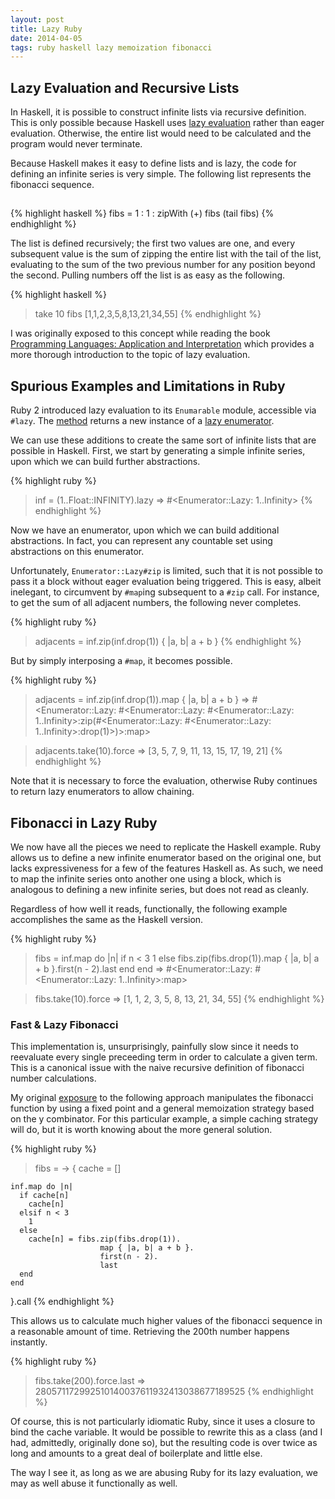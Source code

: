 ```yaml
---
layout: post
title: Lazy Ruby
date: 2014-04-05
tags: ruby haskell lazy memoization fibonacci
---
```


## Lazy Evaluation and Recursive Lists

In Haskell, it is possible to construct infinite lists via recursive
definition. This is only possible because Haskell uses
<a href="https://en.wikipedia.org/wiki/Lazy_evaluation" target="_blank">lazy evaluation</a>
rather than eager evaluation. Otherwise, the entire list would need to be
calculated and the program would never terminate.

Because Haskell makes it easy to define lists and is lazy, the code for
defining an infinite series is very simple. The following list represents
the fibonacci sequence.

##

{% highlight haskell %}
fibs = 1 : 1 : zipWith (+) fibs (tail fibs)
{% endhighlight %}

The list is defined recursively; the first two values are one, and every
subsequent value is the sum of zipping the entire list with the tail of the
list, evaluating to the sum of the two previous number for any position beyond
the second. Pulling numbers off the list is as easy as the following.

{% highlight haskell %}
> take 10 fibs
[1,1,2,3,5,8,13,21,34,55]
{% endhighlight %}

I was originally exposed to this concept while reading the book
<a href="http://cs.brown.edu/~sk/Publications/Books/ProgLangs/2007-04-26/">Programming Languages: Application and Interpretation</a>
which provides a more thorough introduction to the topic of lazy evaluation.

## Spurious Examples and Limitations in Ruby

Ruby 2 introduced lazy evaluation to its `Enumarable` module, accessible via
`#lazy`. The
<a href="http://www.ruby-doc.org/core-2.1.1/Enumerable.html#method-i-lazy" target="_blank">method</a>
returns a new instance of a
<a href="http://www.ruby-doc.org/core-2.1.1/Enumerator/Lazy.html" target="_blank">lazy enumerator</a>.

We can use these additions to create the same sort of infinite lists that are
possible in Haskell. First, we start by generating a simple infinite series,
upon which we can build further abstractions.

{% highlight ruby %}
> inf = (1..Float::INFINITY).lazy
=> #<Enumerator::Lazy: 1..Infinity>
{% endhighlight %}

Now we have an enumerator, upon which we can build additional abstractions. In
fact, you can represent any countable set using abstractions on this
enumerator.

Unfortunately, `Enumerator::Lazy#zip` is limited, such that it is not possible
to pass it a block without eager evaluation being triggered. This is easy,
albeit inelegant, to circumvent by `#map`ing subsequent to a `#zip` call. For
instance, to get the sum of all adjacent numbers, the following never
completes.

{% highlight ruby %}
> adjacents = inf.zip(inf.drop(1)) { |a, b| a + b }
{% endhighlight %}

But by simply interposing a `#map`, it becomes possible.

{% highlight ruby %}
> adjacents = inf.zip(inf.drop(1)).map { |a, b| a + b }
=> #<Enumerator::Lazy: #<Enumerator::Lazy: #<Enumerator::Lazy: 1..Infinity>:zip(#<Enumerator::Lazy: #<Enumerator::Lazy: 1..Infinity>:drop(1)>)>:map>

> adjacents.take(10).force
=> [3, 5, 7, 9, 11, 13, 15, 17, 19, 21]
{% endhighlight %}

Note that it is necessary to force the evaluation, otherwise Ruby continues to
return lazy enumerators to allow chaining.

## Fibonacci in Lazy Ruby

We now have all the pieces we need to replicate the Haskell example. Ruby
allows us to define a new infinite enumerator based on the original one, but
lacks expressiveness for a few of the features Haskell as. As such, we need to
map the infinite series onto another one using a block, which is analogous to
defining a new infinite series, but does not read as cleanly.

Regardless of how well it reads, functionally, the following example
accomplishes the same as the Haskell version.

{% highlight ruby %}
> fibs = inf.map do |n|
    if n < 3
      1
    else
      fibs.zip(fibs.drop(1)).map { |a, b| a + b }.first(n - 2).last
    end
  end
=> #<Enumerator::Lazy: #<Enumerator::Lazy: 1..Infinity>:map>

> fibs.take(10).force
=> [1, 1, 2, 3, 5, 8, 13, 21, 34, 55]
{% endhighlight %}

### Fast & Lazy Fibonacci

This implementation is, unsurprisingly, painfully slow since it needs to
reevaluate every single preceeding term in order to calculate a given term.
This is a canonical issue with the naive recursive definition of fibonacci
number calculations.

My original
<a href="http://matt.might.net/articles/implementation-of-recursive-fixed-point-y-combinator-in-javascript-for-memoization/" target="_blank">exposure</a>
to the following approach manipulates the fibonacci function by using a fixed
point and a general memoization strategy based on the y combinator. For this
particular example, a simple caching strategy will do, but it is worth knowing
about the more general solution.

{% highlight ruby %}
> fibs = -> {
    cache = []

    inf.map do |n|
      if cache[n]
        cache[n]
      elsif n < 3
        1
      else
        cache[n] = fibs.zip(fibs.drop(1)).
                        map { |a, b| a + b }.
                        first(n - 2).
                        last
      end
    end
  }.call
{% endhighlight %}

This allows us to calculate much higher values of the fibonacci sequence in a
reasonable amount of time. Retrieving the 200th number happens instantly.

{% highlight ruby %}
> fibs.take(200).force.last
=> 280571172992510140037611932413038677189525
{% endhighlight %}

Of course, this is not particularly idiomatic Ruby, since it uses a closure to
bind the cache variable. It would be possible to rewrite this as a class (and
I had, admittedly, originally done so), but the resulting code is over twice as
long and amounts to a great deal of boilerplate and little else.

The way I see it, as long as we are abusing Ruby for its lazy evaluation, we
may as well abuse it functionally as well.
